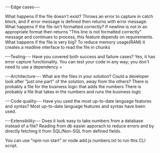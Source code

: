 ---Edge cases---

What happens if the file doesn't exist?
Throws an error to capture in catch block, and if error message is defined then returns with error message.
What happens if the file isn't formatted correctly?
If newline is not in an appropriate format then returns "This line is not formatted correctly" message and continues to process, this feature depends on requirements.
What happens if the file is very big?
To reduce memory usage(RAM) it creates a readline interface to read the file in chunks

---Testing---
Have you covered both success and failure cases?
Yes, it has error capture functionality.
You can test your code in any way; you don't need to use a dependency +

---Architecture---
What are the files in your solution?
Could a developer look after "just one part" of the solution, away from the others?
There is probably a file for the business logic that adds the numbers
There is probably a file that takes in the numbers and runs the business logic

---Code quality---
Have you used the most up-to-date language features and syntax?
Most up-to-date language features and syntax have been used.

---Extensibility---
Does it look easy to take numbers from a database instead of a file?
Reading from db easier apporach to reduce errors and by directly fetching it from SQL/Non-SQL from defined fields.

You can use "npm run start" or node add.js numbers.txt to run this CLI script.

